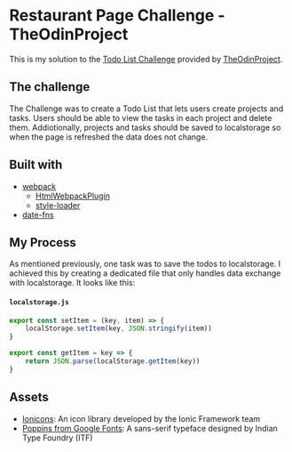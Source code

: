 # Restaurant Page Challenge - TheOdinProject
This is my solution to the [Todo List Challenge](https://www.theodinproject.com/lessons/node-path-javascript-todo-list) provided by [TheOdinProject](https://TheOdinProject.com).

## The challenge
The Challenge was to create a Todo List that lets users create projects and tasks. Users should be able to view the tasks in each project and delete them. Addiotionally, projects and tasks should be saved to localstorage so when the page is refreshed the data does not change.

## Built with
- [webpack](https://webpack.js.org/)
  - [HtmlWebpackPlugin](https://webpack.js.org/plugins/html-webpack-plugin/)
  - [style-loader](https://webpack.js.org/loaders/style-loader/)
- [date-fns](https://date-fns.org/)

## My Process
As mentioned previously, one task was to save the todos to localstorage. I achieved this by creating a dedicated file that only handles data exchange with localstorage. It looks like this:

#### **`localstorage.js`**
```js
export const setItem = (key, item) => {
    localStorage.setItem(key, JSON.stringify(item))
}

export const getItem = key => {
    return JSON.parse(localStorage.getItem(key))
}
```

## Assets
- [Ionicons](https://ionic.io/ionicons): An icon library developed by the Ionic Framework team
- [Poppins from Google Fonts](https://fonts.google.com/specimen/Poppins): A sans-serif typeface designed by Indian Type Foundry (ITF)

